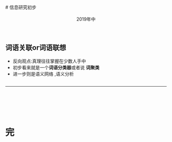 <link type="text/css" rel="stylesheet" href="/css/GitHub_Word.css">
<br><br>
# 信息研究初步
<br><br>
<center> 2019年中</center>
<br><br>

## 词语关联or词语联想
- 反向观点:真理往往掌握在少数人手中
- 初步看来就是一个**词语分类器**或者说 **词聚类**
- 进一步则是语义网络 ,语义分析 
## 

## 
## 
## 
## 
##  
## 
## 
## 
## 
## 
## 
## 
## 
## 
## 


---
<br><br><br><br>
# 完

<br><br><br><br>